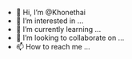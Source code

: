 - 👋 Hi, I’m @Khonethai
- 👀 I’m interested in ...
- 🌱 I’m currently learning ...
- 💞️ I’m looking to collaborate on ...
- 📫 How to reach me ...

<!---
Khonethai/Khonethai is a ✨ special ✨ repository because its `README.md` (this file) appears on your GitHub profile.
You can click the Preview link to take a look at your changes.
--->
